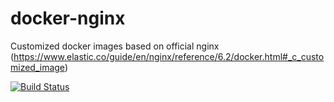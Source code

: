 # docker-nginx
Customized docker images based on official nginx (https://www.elastic.co/guide/en/nginx/reference/6.2/docker.html#_c_customized_image)

[![Build Status](https://travis-ci.org/pli01/docker-nginx.svg?branch=master)](https://travis-ci.org/pli01/docker-nginx)
